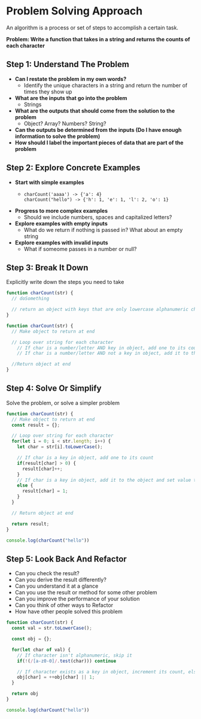 # Problem Solving Approach
An algorithm is a process or set of steps to accomplish a certain task.

<strong>Problem: Write a function that takes in a string and returns the counts of each character</strong>

## Step 1: Understand The Problem
- <strong>Can I restate the problem in my own words?</strong>
  - Identify the unique characters in a string and return the number of times they show up
- <strong>What are the inputs that go into the problem</strong>
  - Strings
- <strong> What are the outputs that should come from the solution to the problem </strong>
  - Object? Array? Numbers? String?
- <strong> Can the outputs be determined from the inputs (Do I have enough information to solve the problem) </strong>
- <strong> How should I label the important pieces of data that are part of the problem </strong>

## Step 2: Explore Concrete Examples
- <strong>Start with simple examples</strong>
  - ```
    charCount('aaaa') -> {'a': 4}
    charCount("hello") -> {'h': 1, 'e': 1, 'l': 2, 'o': 1}
- <strong>Progress to more complex examples</strong>
  - Should we include numbers, spaces and capitalized letters?
- <strong>Explore examples with empty inputs</strong>
  - What do we return if nothing is passed in? What about an empty string
- <strong>Explore examples with invalid inputs</strong>
  - What if someome passes in a number or null?

## Step 3: Break It Down
Explicitly write down the steps you need to take

```js
function charCount(str) {
  // doSomething

  // return an object with keys that are only lowercase alphanumeric characters in the string
}
```

```js
function charCount(str) {
  // Make object to return at end

  // Loop over string for each character
    // If char is a number/letter AND key in object, add one to its count
    // If char is a number/letter AND not a key in object, add it to the object and set value to 1

  //Return object at end
}
```

## Step 4: Solve Or Simplify
Solve the problem, or solve a simpler problem

```js
function charCount(str) {
  // Make object to return at end
  const result = {};

  // Loop over string for each character
  for(let i = 0; i < str.length; i++) {
    let char = str[i].toLowerCase();

    // If char is a key in object, add one to its count
    if(result[char] > 0) {
      result[char]++;
    } 
    // If char is a key in object, add it to the object and set value to 1
    else {
      result[char] = 1;
    }
  }

  // Return object at end

  return result;
}

console.log(charCount("hello"))
```

## Step 5: Look Back And Refactor

- Can you check the result?
- Can you derive the result differently?
- Can you understand it at a glance
- Can you use the result or method for some other problem
- Can you improve the performance of your solution
- Can you think of other ways to Refactor
- How have other people solved this problem

```js
function charCount(str) {
  const val = str.toLowerCase();

  const obj = {};

  for(let char of val) {
    // If character isn't alphanumeric, skip it
    if(!(/[a-z0-0]/.test(char))) continue

    // If character exists as a key in object, increment its count, else add it as a key and set the count to one
    obj[char] = ++obj[char] || 1;
  }

  return obj
}

console.log(charCount("hello"))
```